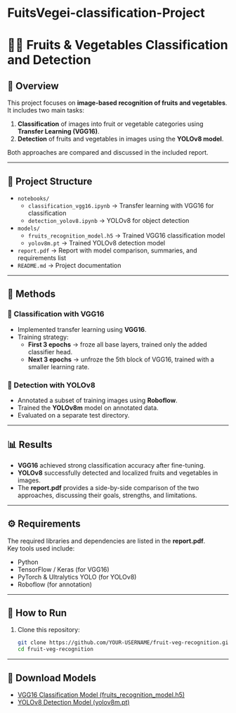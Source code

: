 # FuitsVegei-classification-Project
# 🥦🍎 Fruits & Vegetables Classification and Detection

## 📌 Overview
This project focuses on **image-based recognition of fruits and vegetables**.  
It includes two main tasks:
1. **Classification** of images into fruit or vegetable categories using **Transfer Learning (VGG16)**.  
2. **Detection** of fruits and vegetables in images using the **YOLOv8 model**.  

Both approaches are compared and discussed in the included report.

---

## 📂 Project Structure
- `notebooks/`
  - `classification_vgg16.ipynb` → Transfer learning with VGG16 for classification  
  - `detection_yolov8.ipynb` → YOLOv8 for object detection  
- `models/`
  - `fruits_recognition_model.h5` → Trained VGG16 classification model  
  - `yolov8m.pt` → Trained YOLOv8 detection model  
- `report.pdf` → Report with model comparison, summaries, and requirements list  
- `README.md` → Project documentation  

---

## 🚀 Methods

### 🔹 Classification with VGG16
- Implemented transfer learning using **VGG16**.  
- Training strategy:
  - **First 3 epochs** → froze all base layers, trained only the added classifier head.  
  - **Next 3 epochs** → unfroze the 5th block of VGG16, trained with a smaller learning rate.  

### 🔹 Detection with YOLOv8
- Annotated a subset of training images using **Roboflow**.  
- Trained the **YOLOv8m** model on annotated data.  
- Evaluated on a separate test directory.  

---

## 📊 Results
- **VGG16** achieved strong classification accuracy after fine-tuning.  
- **YOLOv8** successfully detected and localized fruits and vegetables in images.  
- The **report.pdf** provides a side-by-side comparison of the two approaches, discussing their goals, strengths, and limitations.  

---

## ⚙️ Requirements
The required libraries and dependencies are listed in the **report.pdf**.  
Key tools used include:
- Python  
- TensorFlow / Keras (for VGG16)  
- PyTorch & Ultralytics YOLO (for YOLOv8)  
- Roboflow (for annotation)  

---

## 📌 How to Run
1. Clone this repository:
   ```bash
   git clone https://github.com/YOUR-USERNAME/fruit-veg-recognition.git
   cd fruit-veg-recognition

---

## 🔗 Download Models
- [VGG16 Classification Model (fruits_recognition_model.h5)](https://drive.google.com/file/d/1XUSZerI9khDk7MjlfWI6rJrX3VOYJrvb/view?usp=drive_link)  
- [YOLOv8 Detection Model (yolov8m.pt)](https://drive.google.com/file/d/11l-Nxf0oL_GLUx0UpNe-72myhsNfeJH9/view?usp=drive_link)  
